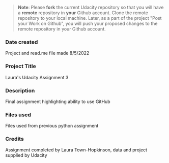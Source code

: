 >**Note**: Please **fork** the current Udacity repository so that you will have a **remote** repository in **your** Github account. Clone the remote repository to your local machine. Later, as a part of the project "Post your Work on Github", you will push your proposed changes to the remote repository in your Github account.

### Date created
Project and read.me file made 8/5/2022

### Project Title
Laura's Udacity Assignment 3

### Description
Final assignment highlighting ability to use GitHub

### Files used
Files used from previous python assignment

### Credits
Assignment completed by Laura Town-Hopkinson, data and project supplied by Udacity
